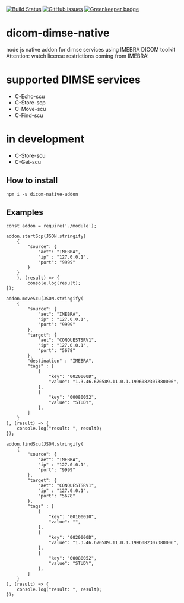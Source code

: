 [![Build Status](https://travis-ci.com/knopkem/dicom-dimse-native.svg?branch=master)](https://travis-ci.com/knopkem/dicom-dimse-native)
[![GitHub issues](https://img.shields.io/github/issues/knopkem/dicom-dimse-native)](https://github.com/knopkem/dicom-dimse-native/issues) 
[![Greenkeeper badge](https://badges.greenkeeper.io/knopkem/dicom-dimse-native.svg)](https://greenkeeper.io/)

# dicom-dimse-native
node js native addon for dimse services using IMEBRA DICOM toolkit 
Attention: watch license restrictions coming from IMEBRA!

# supported DIMSE services
* C-Echo-scu 
* C-Store-scp
* C-Move-scu
* C-Find-scu

# in development
* C-Store-scu
* C-Get-scu

## How to install
```npm i -s dicom-native-addon```

## Examples
```
const addon = require('./module');

addon.startScp(JSON.stringify(
    {
        "source": {
            "aet": "IMEBRA",
            "ip" : "127.0.0.1",
            "port": "9999"
        }
    }   
    ), (result) => {
        console.log(result);
});

addon.moveScu(JSON.stringify(
    {
        "source": {
            "aet": "IMEBRA",
            "ip" : "127.0.0.1",
            "port": "9999"
        },
        "target": {
            "aet": "CONQUESTSRV1",
            "ip" : "127.0.0.1",
            "port": "5678"
        },
        "destination" : "IMEBRA",
        "tags" : [
            {
                "key": "0020000D", 
                "value": "1.3.46.670589.11.0.1.1996082307380006",
            },
            {
                "key": "00080052", 
                "value": "STUDY",
            },
        ]
    }
), (result) => {
    console.log("result: ", result);
});

addon.findScu(JSON.stringify(
    {
        "source": {
            "aet": "IMEBRA",
            "ip" : "127.0.0.1",
            "port": "9999"
        },
        "target": {
            "aet": "CONQUESTSRV1",
            "ip" : "127.0.0.1",
            "port": "5678"
        },
        "tags" : [
            {
                "key": "00100010", 
                "value": "",
            },
            {
                "key": "0020000D", 
                "value": "1.3.46.670589.11.0.1.1996082307380006",
            },
            {
                "key": "00080052", 
                "value": "STUDY",
            },
        ]
    }
), (result) => {
    console.log("result: ", result);
});
```